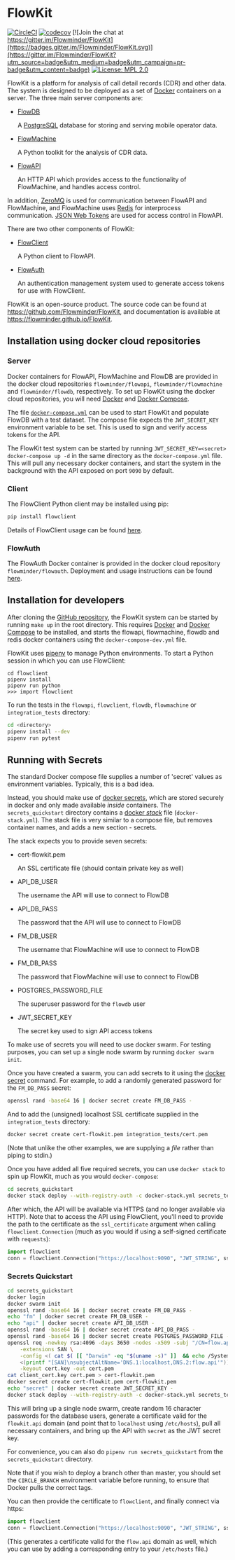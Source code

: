 # FlowKit

[![CircleCI](https://circleci.com/gh/Flowminder/FlowKit.svg?style=shield)](https://circleci.com/gh/Flowminder/FlowKit) [![codecov](https://codecov.io/gh/Flowminder/FlowKit/branch/master/graph/badge.svg)](https://codecov.io/gh/Flowminder/FlowKit) [![Join the chat at https://gitter.im/Flowminder/FlowKit](https://badges.gitter.im/Flowminder/FlowKit.svg)](https://gitter.im/Flowminder/FlowKit?utm_source=badge&utm_medium=badge&utm_campaign=pr-badge&utm_content=badge) [![License: MPL 2.0](https://img.shields.io/badge/License-MPL%202.0-brightgreen.svg)](https://opensource.org/licenses/MPL-2.0)

FlowKit is a platform for analysis of call detail records (CDR) and other data. The system is designed to be deployed as a set of [Docker](https://docs.docker.com) containers on a server. The three main server components are:

-   [FlowDB](https://flowminder.github.io/FlowKit/flowdb)

    A [PostgreSQL](https://www.postgresql.org) database for storing and serving mobile operator data.

-   [FlowMachine](https://flowminder.github.io/FlowKit/flowmachine)

    A Python toolkit for the analysis of CDR data.

-   [FlowAPI](https://flowminder.github.io/FlowKit/flowapi)

    An HTTP API which provides access to the functionality of FlowMachine, and handles access control.

In addition, [ZeroMQ](http://zeromq.org/) is used for communication between FlowAPI and FlowMachine, and FlowMachine uses [Redis](https://redis.io/) for interprocess communication. [JSON Web Tokens](http://jwt.io) are used for access control in FlowAPI.

There are two other components of FlowKit:

-   [FlowClient](https://flowminder.github.io/FlowKit/flowclient)

    A Python client to FlowAPI.

-   [FlowAuth](https://flowminder.github.io/FlowKit/flowauth)

    An authentication management system used to generate access tokens for use with FlowClient.

FlowKit is an open-source product. The source code can be found at https://github.com/Flowminder/FlowKit, and documentation is available at https://flowminder.github.io/FlowKit.

## Installation using docker cloud repositories

### Server

Docker containers for FlowAPI, FlowMachine and FlowDB are provided in the docker cloud repositories `flowminder/flowapi`, `flowminder/flowmachine` and `flowminder/flowdb`, respectively. To set up FlowKit using the docker cloud repositories, you will need [Docker](https://docs.docker.com/install/) and [Docker Compose](https://docs.docker.com/compose/install/).

The file [`docker-compose.yml`](https://github.com/Flowminder/FlowKit/raw/master/docker-compose.yml) can be used to start FlowKit and populate FlowDB with a test dataset. The compose file expects the `JWT_SECRET_KEY` environment variable to be set. This is used to sign and verify access tokens for the API.

The FlowKit test system can be started by running `JWT_SECRET_KEY=<secret> docker-compose up -d` in the same directory as the `docker-compose.yml` file. This will pull any necessary docker containers, and start the system in the background with the API exposed on port `9090` by default.

### Client

The FlowClient Python client may be installed using pip:

```bash
pip install flowclient
```

Details of FlowClient usage can be found [here](https://flowminder.github.io/FlowKit/flowclient).

### FlowAuth

The FlowAuth Docker container is provided in the docker cloud repository `flowminder/flowauth`. Deployment and usage instructions can be found [here](https://flowminder.github.io/FlowKit/flowauth).

## Installation for developers

After cloning the [GitHub repository](https://github.com/Flowminder/FlowKit), the FlowKit system can be started by running `make up` in the root directory. This requires [Docker](https://docs.docker.com/install/) and [Docker Compose](https://docs.docker.com/compose/install/) to be installed, and starts the flowapi, flowmachine, flowdb and redis docker containers using the `docker-compose-dev.yml` file.

FlowKit uses [pipenv](https://pipenv.readthedocs.io/) to manage Python environments. To start a Python session in which you can use FlowClient:

```
cd flowclient
pipenv install
pipenv run python
>>> import flowclient
```

To run the tests in the `flowapi`, `flowclient`, `flowdb`, `flowmachine` or `integration_tests` directory:

```bash
cd <directory>
pipenv install --dev
pipenv run pytest
```

## Running with Secrets

The standard Docker compose file supplies a number of 'secret' values as environment variables. Typically, this is a bad idea.

Instead, you should make use of [docker secrets](https://docs.docker.com/engine/swarm/secrets/), which are stored securely in docker and only made available _inside_ containers. The `secrets_quickstart` directory contains a [docker _stack_](https://docs.docker.com/docker-cloud/apps/stack-yaml-reference/) file (`docker-stack.yml`). The stack file is very similar to a compose file, but removes container names, and adds a new section - secrets.

The stack expects you to provide seven secrets:

-   cert-flowkit.pem

    An SSL certificate file (should contain private key as well)

-   API_DB_USER

    The username the API will use to connect to FlowDB

-   API_DB_PASS

    The password that the API will use to connect to FlowDB

-   FM_DB_USER

    The username that FlowMachine will use to connect to FlowDB

-   FM_DB_PASS

    The password that FlowMachine will use to connect to FlowDB

-   POSTGRES_PASSWORD_FILE

    The superuser password for the `flowdb` user

-   JWT_SECRET_KEY

    The secret key used to sign API access tokens

To make use of secrets you will need to use docker swarm. For testing purposes, you can set up a single node swarm by running `docker swarm init`.

Once you have created a swarm, you can add secrets to it using the [docker secret](https://docs.docker.com/engine/reference/commandline/secret_create/) command. For example, to add a randomly generated password for the `FM_DB_PASS` secret:

```bash
openssl rand -base64 16 | docker secret create FM_DB_PASS -
```

And to add the (unsigned) localhost SSL certificate supplied in the `integration_tests` directory:

```bash
docker secret create cert-flowkit.pem integration_tests/cert.pem
```

(Note that unlike the other examples, we are supplying a _file_ rather than piping to stdin.)

Once you have added all five required secrets, you can use `docker stack` to spin up FlowKit, much as you would `docker-compose`:

```bash
cd secrets_quickstart
docker stack deploy --with-registry-auth -c docker-stack.yml secrets_test
```

After which, the API will be available via HTTPS (and no longer available via HTTP). Note that to access the API using FlowClient, you'll need to provide the path to the certificate as the `ssl_certificate` argument when calling `flowclient.Connection` (much as you would if using a self-signed certificate with `requests`):

```python
import flowclient
conn = flowclient.Connection("https://localhost:9090", "JWT_STRING", ssl_certificate="/home/username/flowkit/integration_tests/client_cert.pem")
```

### Secrets Quickstart

```bash
cd secrets_quickstart
docker login
docker swarm init
openssl rand -base64 16 | docker secret create FM_DB_PASS -
echo "fm" | docker secret create FM_DB_USER -
echo "api" | docker secret create API_DB_USER -
openssl rand -base64 16 | docker secret create API_DB_PASS -
openssl rand -base64 16 | docker secret create POSTGRES_PASSWORD_FILE -
openssl req -newkey rsa:4096 -days 3650 -nodes -x509 -subj "/CN=flow.api" \
    -extensions SAN \
    -config <( cat $( [[ "Darwin" -eq "$(uname -s)" ]]  && echo /System/Library/OpenSSL/openssl.cnf || echo /etc/ssl/openssl.cnf  ) \
    <(printf "[SAN]\nsubjectAltName='DNS.1:localhost,DNS.2:flow.api'")) \
    -keyout cert.key -out cert.pem
cat client_cert.key cert.pem > cert-flowkit.pem
docker secret create cert-flowkit.pem cert-flowkit.pem
echo "secret" | docker secret create JWT_SECRET_KEY -
docker stack deploy --with-registry-auth -c docker-stack.yml secrets_test
```

This will bring up a single node swarm, create random 16 character passwords for the database users, generate a certificate valid for the `flowkit.api` domain (and point that to `localhost` using `/etc/hosts`), pull all necessary containers, and bring up the API with `secret` as the JWT secret key.

For convenience, you can also do `pipenv run secrets_quickstart` from the `secrets_quickstart` directory.

Note that if you wish to deploy a branch other than master, you should set the `CIRCLE_BRANCH` environment variable before running, to ensure that Docker pulls the correct tags.

You can then provide the certificate to `flowclient`, and finally connect via https:

```python
import flowclient
conn = flowclient.Connection("https://localhost:9090", "JWT_STRING", ssl_certificate="<path_to_cert.pem>")
```

(This generates a certificate valid for the `flow.api` domain as well, which you can use by adding a corresponding entry to your `/etc/hosts` file.)
